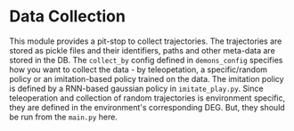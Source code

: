 # Data Collection

This module provides a pit-stop to collect trajectories. The trajectories are stored as pickle files and their identifiers, paths and other meta-data are stored in the DB. The `collect_by` config defined in `demons_config` specifies how you want to collect the data - by teleopetation, a specific/random policy or an imitation-based policy trained on the data. The imitation policy is defined by a RNN-based gaussian policy in `imitate_play.py`. Since teleoperation and collection of random trajectories is environment specific, they are defined in the environment's corresponding DEG. But, they should be run from the `main.py` here. 
